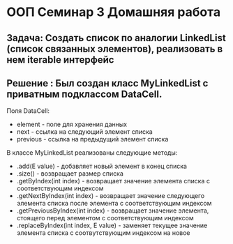 # ООП Семинар 3 Домашняя работа
## Задача: Создать список по аналогии LinkedList (список связанных элементов), реализовать в нем iterable интерфейс

## Решение : Был создан класс MyLinkedList с приватным подклассом DataCell.

Поля DataCell:

* element - поле для хранения данных
* next - ссылка на следующий элемент списка
* previous - ссылка на предыдущий элемент списка

В классе MyLinkedList реализованы следующие методы:

* .add(E value) - добавляет новый элемент в конец списка
* .size() - возвращает размер списка
* .getByIndex(int index) - возвращает значение элемента списка с соответствующим индексом
* .getNextByIndex(int index) - возвращает значение следующего элемента списка после элемента с соответствующим индексом
* .getPreviousByIndex(int index) - возвращает значение элемента, стоящего перед элементом с соответствующим индексом
* .replaceByIndex(int index, E value) - заменяет текущее значение элемента списка с соотвутствующим индексом на новое